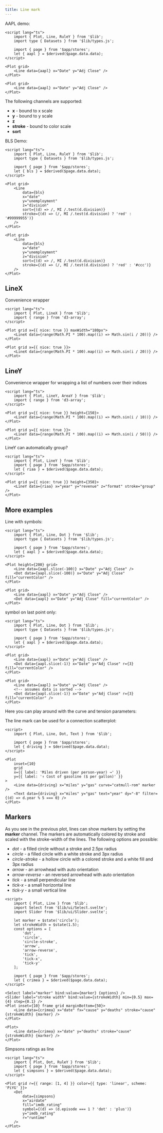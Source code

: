 ```yaml
---
title: Line mark
---
```


<script>
    import CurveDemo from './CurveDemo.svelte';
</script>

AAPL demo:

```svelte live
<script lang="ts">
    import { Plot, Line, RuleY } from '$lib';
    import type { Datasets } from '$lib/types.js';

    import { page } from '$app/stores';
    let { aapl } = $derived($page.data.data);
</script>

<Plot grid>
    <Line data={aapl} x="Date" y="Adj Close" />
</Plot>
```

```svelte
<Plot grid>
    <Line data={aapl} x="Date" y="Adj Close" />
</Plot>
```

The following channels are supported:

-   **x** - bound to x scale
-   **y** - bound to y scale
-   **z**
-   **stroke** - bound to color scale
-   **sort**

BLS Demo:

```svelte live
<script lang="ts">
    import { Plot, Line, RuleY } from '$lib';
    import type { Datasets } from '$lib/types.js';

    import { page } from '$app/stores';
    let { bls } = $derived($page.data.data);
</script>

<Plot grid>
    <Line
        data={bls}
        x="date"
        y="unemployment"
        z="division"
        sort={(d) => /, MI /.test(d.division)}
        stroke={(d) => (/, MI /.test(d.division) ? 'red' : '#99999955')}
    />
</Plot>
```

```svelte
<Plot grid>
    <Line
        data={bls}
        x="date"
        y="unemployment"
        z="division"
        sort={(d) => /, MI /.test(d.division)}
        stroke={(d) => (/, MI /.test(d.division) ? 'red' : '#ccc')}
    />
</Plot>
```

## LineX

Convenience wrapper

```svelte live
<script lang="ts">
    import { Plot, LineX } from '$lib';
    import { range } from 'd3-array';
</script>

<Plot grid x={{ nice: true }} maxWidth="180px">
    <LineX data={range(Math.PI * 100).map((i) => Math.sin(i / 20))} />
</Plot>
```

```svelte
<Plot grid x={{ nice: true }}>
    <LineX data={range(Math.PI * 100).map((i) => Math.sin(i / 20))} />
</Plot>
```

## LineY

Convenience wrapper for wrapping a list of numbers over their indices

```svelte live
<script lang="ts">
    import { Plot, LineY, AreaY } from '$lib';
    import { range } from 'd3-array';
</script>

<Plot grid y={{ nice: true }} height={150}>
    <LineY data={range(Math.PI * 100).map((i) => Math.sin(i / 10))} />
</Plot>
```

```svelte
<Plot grid y={{ nice: true }}>
    <LineY data={range(Math.PI * 100).map((i) => Math.sin(i / 50))} />
</Plot>
```

LineY can automatically group?

```svelte live
<script lang="ts">
    import { Plot, LineY } from '$lib';
    import { page } from '$app/stores';
    let { riaa } = $derived($page.data.data);
</script>

<Plot grid y={{ nice: true }} height={350}>
    <LineY data={riaa} x="year" y="revenue" z="format" stroke="group" />
</Plot>
```

## More examples

Line with symbols:

```svelte live
<script lang="ts">
    import { Plot, Line, Dot } from '$lib';
    import type { Datasets } from '$lib/types.js';

    import { page } from '$app/stores';
    let { aapl } = $derived($page.data.data);
</script>

<Plot height={200} grid>
    <Line data={aapl.slice(-100)} x="Date" y="Adj Close" />
    <Dot data={aapl.slice(-100)} x="Date" y="Adj Close" fill="currentColor" />
</Plot>
```

```svelte
<Plot grid>
    <Line data={aapl} x="Date" y="Adj Close" />
    <Dot data={aapl} x="Date" y="Adj Close" fill="currentColor" />
</Plot>
```

symbol on last point only:

```svelte live
<script lang="ts">
    import { Plot, Line, Dot } from '$lib';
    import type { Datasets } from '$lib/types.js';

    import { page } from '$app/stores';
    let { aapl } = $derived($page.data.data);
</script>

<Plot grid>
    <Line data={aapl} x="Date" y="Adj Close" />
    <Dot data={aapl.slice(-1)} x="Date" y="Adj Close" r={3} fill="currentColor" />
</Plot>
```

```svelte
<Plot grid>
    <Line data={aapl} x="Date" y="Adj Close" />
    <!-- assumes data is sorted -->
    <Dot data={aapl.slice(-1)} x="Date" y="Adj Close" r={3} fill="currentColor" />
</Plot>
```

Here you can play around with the curve and tension parameters:

<CurveDemo />

The line mark can be used for a connection scatterplot:

```svelte live
<script>
    import { Plot, Line, Dot, Text } from '$lib';

    import { page } from '$app/stores';
    let { driving } = $derived($page.data.data);
</script>

<Plot
    inset={10}
    grid
    x={{ label: 'Miles driven (per person-year) →' }}
    y={{ label: '↑ Cost of gasoline ($ per gallon)' }}
>
    <Line data={driving} x="miles" y="gas" curve="catmull-rom" marker />
    <Text data={driving} x="miles" y="gas" text="year" dy="-8" filter={(d) => d.year % 5 === 0} />
</Plot>
```

## Markers

As you see in the previous plot, lines can show markers by setting the **marker** channel. The markers are automatically colored by stroke and scaled with the stroke-width of the lines. The following options are possible:

-   _dot_ - a filled circle without a stroke and 2.5px radius
-   _circle_ - a filled circle with a white stroke and 3px radius
-   _circle-stroke_ - a hollow circle with a colored stroke and a white fill and 3px radius
-   _arrow_ - an arrowhead with auto orientation
-   _arrow-reverse_ - an reversed arrowhead with auto orientation
-   _tick_ - a small perpendicular line
-   _tick-x_ - a small horizontal line
-   _tick-y_ - a small vertical line

```svelte live
<script>
    import { Plot, Line } from '$lib';
    import Select from '$lib/ui/Select.svelte';
    import Slider from '$lib/ui/Slider.svelte';

    let marker = $state('circle');
    let strokeWidth = $state(1.5);
    const options = [
        'dot',
        'circle',
        'circle-stroke',
        'arrow',
        'arrow-reverse',
        'tick',
        'tick-x',
        'tick-y'
    ];

    import { page } from '$app/stores';
    let { crimea } = $derived($page.data.data);
</script>

<Select label="marker" bind:value={marker} {options} />
<Slider label="stroke width" bind:value={strokeWidth} min={0.5} max={4} step={0.1} />
<Plot inset={10} frame grid marginBottom={50}>
    <Line data={crimea} x="date" fx="cause" y="deaths" stroke="cause" {strokeWidth} {marker} />
</Plot>
```

```svelte
<Plot>
    <Line data={crimea} x="date" y="deaths" stroke="cause" {strokeWidth} {marker} />
</Plot>
```

Simpsons ratings as line

```svelte live
<script lang="ts">
    import { Plot, Dot, RuleY } from '$lib';
    import { page } from '$app/stores';
    let { simpsons } = $derived($page.data.data);
</script>

<Plot grid r={{ range: [1, 4] }} color={{ type: 'linear', scheme: 'PiYG' }}>
    <Dot
        data={simpsons}
        x="airdate"
        fill="imdb_rating"
        symbol={(d) => (d.episode === 1 ? 'dot' : 'plus')}
        y="imdb_rating"
        r="runtime"
    />
</Plot>
```

